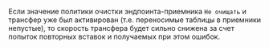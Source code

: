 Если значение политики очистки эндпоинта-приемника `Не очищать` и трансфер уже был активирован (т.е. переносимые таблицы в приемники непустые), то скорость трансфера будет сильно снижена за счет попыток повторных вставок и получаемых при этом ошибок.